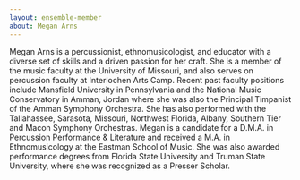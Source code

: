 ```yaml
---
layout: ensemble-member
about: Megan Arns
---
```

Megan Arns is a percussionist, ethnomusicologist, and educator with a diverse set of skills and a driven passion for her craft. She is a member of the music faculty at the University of Missouri, and also serves on percussion faculty at Interlochen Arts Camp. Recent past faculty positions include Mansfield University in Pennsylvania and the National Music Conservatory in Amman, Jordan where she was also the Principal Timpanist of the Amman Symphony Orchestra. She has also performed with the Tallahassee, Sarasota, Missouri, Northwest Florida, Albany, Southern Tier and Macon Symphony Orchestras. Megan is a candidate for a D.M.A. in Percussion Performance & Literature and received a M.A. in Ethnomusicology at the Eastman School of Music. She was also awarded performance degrees from Florida State University and Truman State University, where she was recognized as a Presser Scholar.
